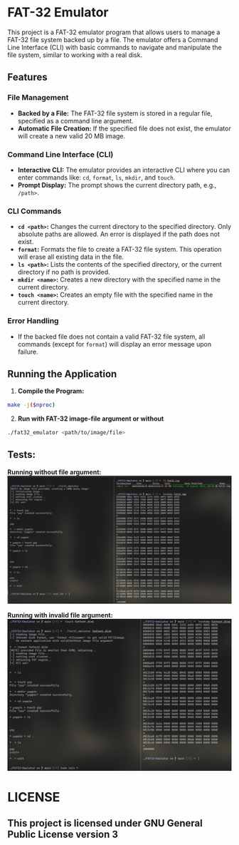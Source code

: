 # FAT-32 Emulator

This project is a FAT-32 emulator program that allows users to manage a FAT-32 file system backed up by a file. The emulator offers a Command Line Interface (CLI) with basic commands to navigate and manipulate the file system, similar to working with a real disk.

## Features

### File Management

- **Backed by a File:** The FAT-32 file system is stored in a regular file, specified as a command line argument.
- **Automatic File Creation:** If the specified file does not exist, the emulator will create a new valid 20 MB image.

### Command Line Interface (CLI)

- **Interactive CLI:** The emulator provides an interactive CLI where you can enter commands like:
  `cd`, `format`, `ls`, `mkdir`, and `touch`.
- **Prompt Display:** The prompt shows the current directory path, e.g., `/path>`.

### CLI Commands

- **`cd <path>`:** Changes the current directory to the specified directory. Only absolute paths are allowed. An error is displayed if the path does not exist.
- **`format`:** Formats the file to create a FAT-32 file system. This operation will erase all existing data in the file.
- **`ls <path>`:** Lists the contents of the specified directory, or the current directory if no path is provided.
- **`mkdir <name>`:** Creates a new directory with the specified name in the current directory.
- **`touch <name>`:** Creates an empty file with the specified name in the current directory.

### Error Handling

- If the backed file does not contain a valid FAT-32 file system, all commands (except for `format`) will display an error message upon failure.

## Running the Application

1. **Compile the Program:**

```sh
make -j($nproc)
```

2. **Run with FAT-32 image-file argument or without**

```sh
./fat32_emulator <path/to/image/file>
```

## Tests:

**Running without file argument:**
![without_arg](assets/no_image_arg.png)

**Running with invalid file argument:**
![invalid_arg](assets/invalid_image_arg.png)

# LICENSE

## This project is licensed under GNU General Public License version 3
